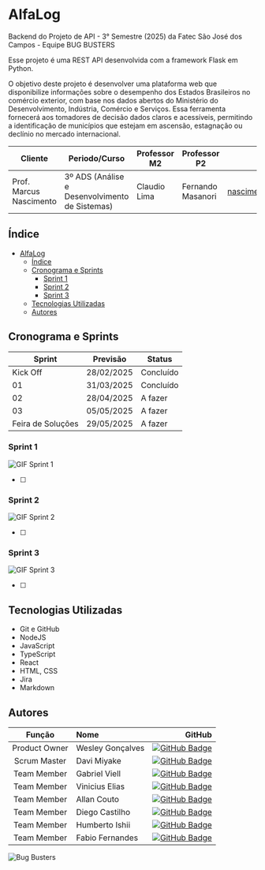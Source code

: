 # AlfaLog

Backend do Projeto de API - 3° Semestre (2025) da Fatec São José dos Campos - Equipe BUG BUSTERS

Esse projeto é uma REST API desenvolvida com a framework Flask em Python.

O objetivo deste projeto é desenvolver uma plataforma web que disponibilize informações sobre o
desempenho dos Estados Brasileiros no comércio exterior, com base nos dados abertos do
Ministério do Desenvolvimento, Indústria, Comércio e Serviços. Essa ferramenta fornecerá aos
tomadores de decisão dados claros e acessíveis, permitindo a identificação de municípios que
estejam em ascensão, estagnação ou declínio no mercado internacional.

| Cliente                 | Periodo/Curso                                  | Professor M2 | Professor P2      | Contato Cliente                 |
| ----------------------- | ---------------------------------------------- | ------------ | ----------------- | ------------------------------- |
| Prof. Marcus Nascimento | 3º ADS (Análise e Desenvolvimento de Sistemas) | Claudio Lima | Fernando Masanori | <nascimento.mv@fatec.sp.gov.br> |

## Índice

- [AlfaLog](#alfalog)
  - [Índice](#índice)
  - [Cronograma e Sprints](#cronograma-e-sprints)
    - [Sprint 1](#sprint-1)
    - [Sprint 2](#sprint-2)
    - [Sprint 3](#sprint-3)
  - [Tecnologias Utilizadas](#tecnologias-utilizadas)
  - [Autores](#autores)

## Cronograma e Sprints

| Sprint            | Previsão   | Status    |
| ----------------- | ---------- | --------- |
| Kick Off          | 28/02/2025 | Concluído |
| 01                | 31/03/2025 | Concluído |
| 02                | 28/04/2025 | A fazer   |
| 03                | 05/05/2025 | A fazer   |
| Feira de Soluções | 29/05/2025 | A fazer   |

### Sprint 1

![GIF Sprint 1](./docs/images/GifSprint1.gif)

- [ ]

### Sprint 2

![GIF Sprint 2](./docs/images/GifSprint2.gif)

- [ ]

### Sprint 3

![GIF Sprint 3](./docs/images/GifSprint3.gif)

- [ ]

## Tecnologias Utilizadas

<!-- ![Tecnologias utilizadas](./docs/tecnologias-utilizadas.png) -->

- Git e GitHub
- NodeJS
- JavaScript
- TypeScript
- React
- HTML, CSS
- Jira
- Markdown

## Autores

|    Função     | Nome             |                                                                                                                                               GitHub |
| :-----------: | :--------------- | ---------------------------------------------------------------------------------------------------------------------------------------------------: |
| Product Owner | Wesley Gonçalves |      [![GitHub Badge](https://img.shields.io/badge/GitHub-111217?style=flat-square&logo=github&logoColor=white)](https://github.com/WesleyGoncalves) |
| Scrum Master  | Davi Miyake      |            [![GitHub Badge](https://img.shields.io/badge/GitHub-111217?style=flat-square&logo=github&logoColor=white)](https://github.com/DaviMBDev) |
|  Team Member  | Gabriel Viell    | [![GitHub Badge](https://img.shields.io/badge/GitHub-111217?style=flat-square&logo=github&logoColor=white)](https://github.com/GabrielViellCastilho) |
|  Team Member  | Vinicius Elias   |            [![GitHub Badge](https://img.shields.io/badge/GitHub-111217?style=flat-square&logo=github&logoColor=white)](https://github.com/ViniElias) |
|  Team Member  | Allan Couto      |           [![GitHub Badge](https://img.shields.io/badge/GitHub-111217?style=flat-square&logo=github&logoColor=white)](https://github.com/allancouto) |
|  Team Member  | Diego Castilho   |             [![GitHub Badge](https://img.shields.io/badge/GitHub-111217?style=flat-square&logo=github&logoColor=white)](https://github.com/DigoCast) |
|  Team Member  | Humberto Ishii   |        [![GitHub Badge](https://img.shields.io/badge/GitHub-111217?style=flat-square&logo=github&logoColor=white)](https://github.com/HumbertoIshii) |
|  Team Member  | Fabio Fernandes  |           [![GitHub Badge](https://img.shields.io/badge/GitHub-111217?style=flat-square&logo=github&logoColor=white)](https://github.com/llWinter1z) |

![Bug Busters](./docs/images/bug-busters-logo-black.jpg)
